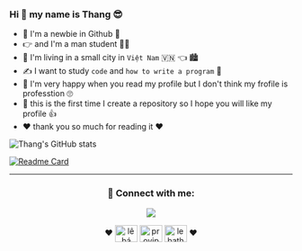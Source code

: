 ### Hi 👋 my name is Thang 😎	
- 🤗 I'm a newbie in Github 🥳	
- 👉 and I'm a man student 👨‍🎓
- 🏡 I'm living in a small city in `Việt Nam` 🇻🇳 👈 🏙️
- ✍️ I want to study `code` and `how to write a program` 👀
- 💯	I'm very happy when you read my profile but I don't think my frofile is professtion 🙄	
- 💬 this is the first time I create a repository so I hope you will like my profile 👍
- ❤️	thank you so much for reading it ❤️	

![Thang's GitHub stats](https://github-readme-stats.vercel.app/api?username=lebathang&show_icons=true&theme=midnight-purple)

[![Readme Card](https://github-readme-stats.vercel.app/api/pin/?username=lebathang&repo=github-readme-stats&theme=midnight-purple&show_owner=true)](https://github.com/lebathang/lebathang)

---
<h3 align="center" h3
<h3 align="left"> 🥰 Connect with me:</h3>
<div align="center">
<!-- <a href="https://discord.com/users/835488546897920021" > -->
   <img src="https://lanyard.cnrad.dev/api/835488546897920021?idleMessage=I'm not currently doing anything! &animated=true&theme=dark&borderRadius=30px&hideBadges=true&hideDiscrim=true&bg=000000"  />
</p>
<p align="center">
  ❤️
<a href="https://www.facebook.com/profile.php?id=100016824016369" target="blank"><img align="center" src="https://raw.githubusercontent.com/rahuldkjain/github-profile-readme-generator/master/src/images/icons/Social/facebook.svg" alt="lê bá thắng" height="30" width="40" /></a>
<a href="https://twitter.com/Thang_pr0vjp123" target="blank"><img align="center" src="https://raw.githubusercontent.com/rahuldkjain/github-profile-readme-generator/master/src/images/icons/Social/twitter.svg" alt="provjp" height="30" width="40" /></a>
 <a href="https://www.instagram.com/lebathang10a6/" target="blank"><img align="center" src="https://raw.githubusercontent.com/rahuldkjain/github-profile-readme-generator/master/src/images/icons/Social/instagram.svg" alt="lebathang" height="30" width="40" /></a>
  ❤️
</p>

